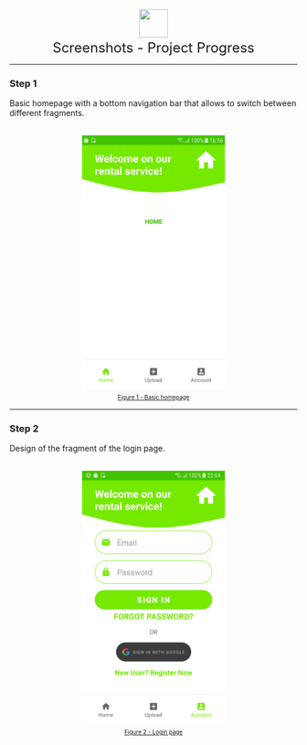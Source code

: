 <p align="center">
    <img src="https://www.carpemedia.fr/wp-content/uploads/2019/04/smartphone-1132677_1280.png" width="50" height="50"/>
    <br>
    <font size="5"> Screenshots - Project Progress </font>
</p>
<hr>

### __Step 1__
Basic homepage with a bottom navigation bar that allows to switch between different fragments.

<p align="center">
    <br>
    <img src="src/screenshot_1.png" width="250"/>
    <br>
    <u><font size="1">Figure 1 - Basic homepage</font></u>
</p>

<hr>

### __Step 2__
Design of the fragment of the login page.

<p align="center">
    <br>
    <img src="src/screenshot_2.png" width="250"/>
    <br>
    <u><font size="1">Figure 2 - Login page</font></u>
</p>